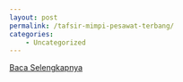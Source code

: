 ```yaml
---
layout: post
permalink: /tafsir-mimpi-pesawat-terbang/
categories:
    - Uncategorized
---
```


[Baca Selengkapnya](/09)